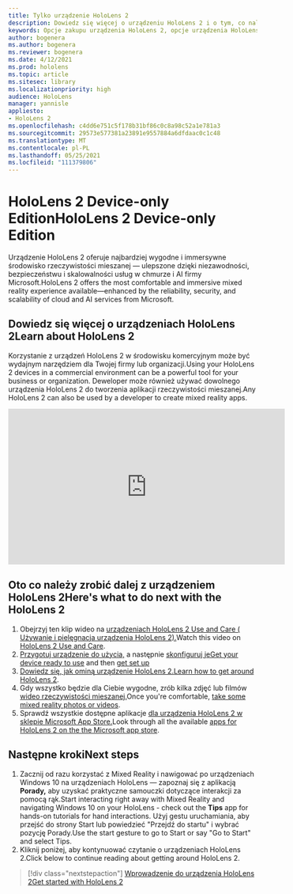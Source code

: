 ```yaml
---
title: Tylko urządzenie HoloLens 2
description: Dowiedz się więcej o urządzeniu HoloLens 2 i o tym, co należy zrobić po otrzymaniu własnego urządzenia.
keywords: Opcje zakupu urządzenia HoloLens 2, opcje urządzenia HoloLens, Developer Edition
author: bogenera
ms.author: bogenera
ms.reviewer: bogenera
ms.date: 4/12/2021
ms.prod: hololens
ms.topic: article
ms.sitesec: library
ms.localizationpriority: high
audience: HoloLens
manager: yannisle
appliesto:
- HoloLens 2
ms.openlocfilehash: c4dd6e751c5f178b31bf86c0c8a98c52a1e781a3
ms.sourcegitcommit: 29573e577381a23891e9557884a6dfdaac0c1c48
ms.translationtype: MT
ms.contentlocale: pl-PL
ms.lasthandoff: 05/25/2021
ms.locfileid: "111379806"
---
```

# <a name="hololens-2-device-only-edition"></a><span data-ttu-id="0cb02-104">HoloLens 2 Device-only Edition</span><span class="sxs-lookup"><span data-stu-id="0cb02-104">HoloLens 2 Device-only Edition</span></span>

<span data-ttu-id="0cb02-105">Urządzenie HoloLens 2 oferuje najbardziej wygodne i immersywne środowisko rzeczywistości mieszanej — ulepszone dzięki niezawodności, bezpieczeństwu i skalowalności usług w chmurze i AI firmy Microsoft.</span><span class="sxs-lookup"><span data-stu-id="0cb02-105">HoloLens 2 offers the most comfortable and immersive mixed reality experience available—enhanced by the reliability, security, and scalability of cloud and AI services from Microsoft.</span></span>

## <a name="learn-about-hololens-2"></a><span data-ttu-id="0cb02-106">Dowiedz się więcej o urządzeniach HoloLens 2</span><span class="sxs-lookup"><span data-stu-id="0cb02-106">Learn about HoloLens 2</span></span>
<span data-ttu-id="0cb02-107">Korzystanie z urządzeń HoloLens 2 w środowisku komercyjnym może być wydajnym narzędziem dla Twojej firmy lub organizacji.</span><span class="sxs-lookup"><span data-stu-id="0cb02-107">Using your HoloLens 2 devices in a commercial environment can be a powerful tool for your business or organization.</span></span> <span data-ttu-id="0cb02-108">Deweloper może również używać dowolnego urządzenia HoloLens 2 do tworzenia aplikacji rzeczywistości mieszanej.</span><span class="sxs-lookup"><span data-stu-id="0cb02-108">Any HoloLens 2 can also be used by a developer to create mixed reality apps.</span></span>

<iframe width="560" height="315" src="https://www.youtube.com/embed/XwOnHqiNAeU" frameborder="0" allow="accelerometer; autoplay; clipboard-write; encrypted-media; gyroscope; picture-in-picture" allowfullscreen></iframe>

## <a name="heres-what-to-do-next-with-the-hololens-2"></a><span data-ttu-id="0cb02-109">Oto co należy zrobić dalej z urządzeniem HoloLens 2</span><span class="sxs-lookup"><span data-stu-id="0cb02-109">Here's what to do next with the HoloLens 2</span></span>

1. <span data-ttu-id="0cb02-110">Obejrzyj ten klip wideo na [urządzeniach HoloLens 2 Use and Care ( Używanie i pielęgnacja urządzenia HoloLens 2).](https://docs.microsoft.com/hololens/hololens2-maintenance##HoloLens-2-Use-and-Care)</span><span class="sxs-lookup"><span data-stu-id="0cb02-110">Watch this video on [HoloLens 2 Use and Care](https://docs.microsoft.com/hololens/hololens2-maintenance##HoloLens-2-Use-and-Care).</span></span>
1. <span data-ttu-id="0cb02-111">[Przygotuj urządzenie do użycia,](https://docs.microsoft.com/hololens/hololens2-setup) a następnie [skonfiguruj je](https://docs.microsoft.com/hololens/hololens2-start)</span><span class="sxs-lookup"><span data-stu-id="0cb02-111">[Get your device ready to use](https://docs.microsoft.com/hololens/hololens2-setup) and then [get set up](https://docs.microsoft.com/hololens/hololens2-start)</span></span>
1. <span data-ttu-id="0cb02-112">[Dowiedz się, jak ominą urządzenie HoloLens 2.](https://docs.microsoft.com/hololens/holographic-home)</span><span class="sxs-lookup"><span data-stu-id="0cb02-112">[Learn how to get around HoloLens 2](https://docs.microsoft.com/hololens/holographic-home).</span></span>
1. <span data-ttu-id="0cb02-113">Gdy wszystko będzie dla Ciebie wygodne, zrób kilka zdjęć lub filmów [wideo rzeczywistości mieszanej.](https://docs.microsoft.com/hololens/holographic-photos-and-videos)</span><span class="sxs-lookup"><span data-stu-id="0cb02-113">Once you're comfortable, [take some mixed reality photos or videos](https://docs.microsoft.com/hololens/holographic-photos-and-videos).</span></span>
1. <span data-ttu-id="0cb02-114">Sprawdź wszystkie dostępne aplikacje [dla urządzenia HoloLens 2 w sklepie Microsoft App Store.](https://docs.microsoft.com/hololens/holographic-store-apps)</span><span class="sxs-lookup"><span data-stu-id="0cb02-114">Look through all the available [apps for HoloLens 2 on the the Microsoft app store](https://docs.microsoft.com/hololens/holographic-store-apps).</span></span>

## <a name="next-steps"></a><span data-ttu-id="0cb02-115">Następne kroki</span><span class="sxs-lookup"><span data-stu-id="0cb02-115">Next steps</span></span>

1. <span data-ttu-id="0cb02-116">Zacznij od razu korzystać z Mixed Reality i nawigować po urządzeniach Windows 10 na urządzeniach HoloLens — zapoznaj się z aplikacją **Porady,** aby uzyskać praktyczne samouczki dotyczące interakcji za pomocą rąk.</span><span class="sxs-lookup"><span data-stu-id="0cb02-116">Start interacting right away with Mixed Reality and navigating Windows 10 on your HoloLens - check out the **Tips** app for hands-on tutorials for hand interactions.</span></span> <span data-ttu-id="0cb02-117">Użyj gestu uruchamiania, aby przejść do strony Start lub powiedzieć "Przejdź do startu" i wybrać pozycję Porady.</span><span class="sxs-lookup"><span data-stu-id="0cb02-117">Use the start gesture to go to Start or say "Go to Start" and select Tips.</span></span>
1. <span data-ttu-id="0cb02-118">Kliknij poniżej, aby kontynuować czytanie o urządzeniach HoloLens 2.</span><span class="sxs-lookup"><span data-stu-id="0cb02-118">Click below to continue reading about getting around HoloLens 2.</span></span>

> [!div class="nextstepaction"]
> [<span data-ttu-id="0cb02-119">Wprowadzenie do urządzenia HoloLens 2</span><span class="sxs-lookup"><span data-stu-id="0cb02-119">Get started with HoloLens 2</span></span>](hololens2-basic-usage.md)
